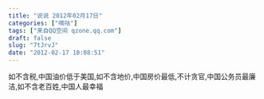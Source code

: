 ```yaml
---
title: "说说 2012年02月17日"
categories: ["嘀咕"]
tags: ["来自QQ空间 qzone.qq.com"]
draft: false
slug: "7tJrvJ"
date: "2012-02-17 10:08:51"
---
```


如不含税,中国油价低于美国,如不含地价,中国房价最低,不计贪官,中国公务员最廉洁,如不含老百姓,中国人最幸福
